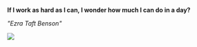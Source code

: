 **If I work as hard as I can, I wonder how much I can do in a day?**

*"Ezra Taft Benson"*

![](https://api.nosense.lol/ghvc/?username=cdfrm)